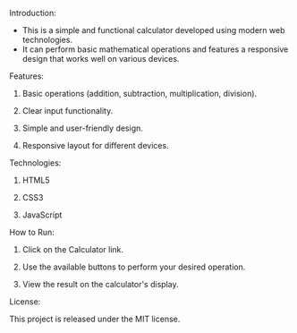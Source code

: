 Introduction:

- This is a simple and functional calculator developed using modern web technologies.
- It can perform basic mathematical operations and features a responsive design that works well on various devices.

Features:

1. Basic operations (addition, subtraction, multiplication, division).

2. Clear input functionality.

3. Simple and user-friendly design.

4. Responsive layout for different devices.

Technologies:

1. HTML5

2. CSS3

3. JavaScript

How to Run:

1. Click on the Calculator link.

2. Use the available buttons to perform your desired operation.

3. View the result on the calculator's display.

License:

This project is released under the MIT license.
